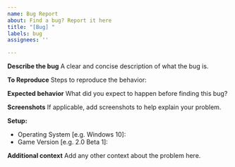 ```yaml
---
name: Bug Report
about: Find a bug? Report it here
title: "[Bug] "
labels: bug
assignees: ''

---
```


**Describe the bug**
A clear and concise description of what the bug is.



**To Reproduce**
Steps to reproduce the behavior:



**Expected behavior**
What did you expect to happen before finding this bug?



**Screenshots**
If applicable, add screenshots to help explain your problem.


**Setup:**
 - Operating System [e.g. Windows 10]:
 - Game Version [e.g. 2.0 Beta 1]:

**Additional context**
Add any other context about the problem here.
